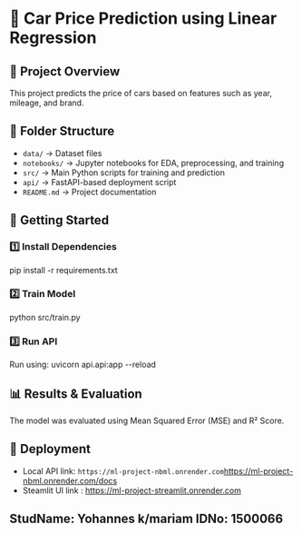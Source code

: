 # 🚗 Car Price Prediction using Linear Regression

## 📌 Project Overview
This project predicts the price of cars based on features such as year, mileage, and brand.

## 📂 Folder Structure
- `data/` → Dataset files
- `notebooks/` → Jupyter notebooks for EDA, preprocessing, and training
- `src/` → Main Python scripts for training and prediction
- `api/` → FastAPI-based deployment script
- `README.md` → Project documentation

## 🚀 Getting Started
### 1️⃣ Install Dependencies

pip install -r requirements.txt


### 2️⃣ Train Model
python src/train.py


### 3️⃣ Run API
Run using: uvicorn api.api:app --reload


## 📊 Results & Evaluation
The model was evaluated using Mean Squared Error (MSE) and R² Score.

## 🔗 Deployment
- Local API link: `https://ml-project-nbml.onrender.com`https://ml-project-nbml.onrender.com/docs
- Steamlit UI link : https://ml-project-streamlit.onrender.com

## StudName: Yohannes k/mariam   IDNo: 1500066

